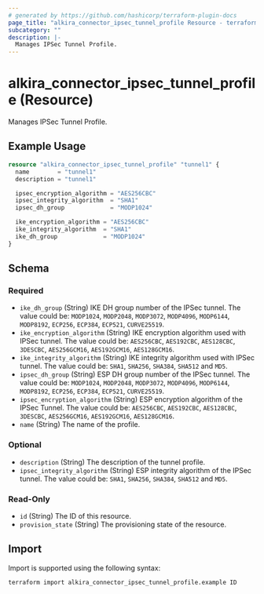 ```yaml
---
# generated by https://github.com/hashicorp/terraform-plugin-docs
page_title: "alkira_connector_ipsec_tunnel_profile Resource - terraform-provider-alkira"
subcategory: ""
description: |-
  Manages IPSec Tunnel Profile.
---
```


# alkira_connector_ipsec_tunnel_profile (Resource)

Manages IPSec Tunnel Profile.

## Example Usage

```terraform
resource "alkira_connector_ipsec_tunnel_profile" "tunnel1" {
  name        = "tunnel1"
  description = "tunnel1"

  ipsec_encryption_algorithm = "AES256CBC"
  ipsec_integrity_algorithm  = "SHA1"
  ipsec_dh_group             = "MODP1024"

  ike_encryption_algorithm = "AES256CBC"
  ike_integrity_algorithm  = "SHA1"
  ike_dh_group             = "MODP1024"
}
```

<!-- schema generated by tfplugindocs -->
## Schema

### Required

- `ike_dh_group` (String) IKE DH group number of the IPSec tunnel. The value could be: `MODP1024`, `MODP2048`, `MODP3072`, `MODP4096`, `MODP6144`, `MODP8192`, `ECP256`, `ECP384`, `ECP521`, `CURVE25519`.
- `ike_encryption_algorithm` (String) IKE encryption algorithm used with IPSec tunnel. The value could be: `AES256CBC`, `AES192CBC`, `AES128CBC`, `3DESCBC`, `AES256GCM16`, `AES192GCM16`, `AES128GCM16`.
- `ike_integrity_algorithm` (String) IKE integrity algorithm used with IPSec tunnel. The value could be: `SHA1`, `SHA256`, `SHA384`, `SHA512` and `MD5`.
- `ipsec_dh_group` (String) ESP DH group number of the IPSec tunnel. The value could be: `MODP1024`, `MODP2048`, `MODP3072`, `MODP4096`, `MODP6144`, `MODP8192`, `ECP256`, `ECP384`, `ECP521`, `CURVE25519`.
- `ipsec_encryption_algorithm` (String) ESP encryption algorithm of the IPSec Tunnel. The value could be: `AES256CBC`, `AES192CBC`, `AES128CBC`, `3DESCBC`, `AES256GCM16`, `AES192GCM16`, `AES128GCM16`.
- `name` (String) The name of the profile.

### Optional

- `description` (String) The description of the tunnel profile.
- `ipsec_integrity_algorithm` (String) ESP integrity algorithm of the IPSec tunnel. The value could be: `SHA1`, `SHA256`, `SHA384`, `SHA512` and `MD5`.

### Read-Only

- `id` (String) The ID of this resource.
- `provision_state` (String) The provisioning state of the resource.

## Import

Import is supported using the following syntax:

```shell
terraform import alkira_connector_ipsec_tunnel_profile.example ID
```
